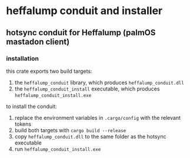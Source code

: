# heffalump conduit and installer
## hotsync conduit for Heffalump (palmOS mastadon client)


### installation
this crate exports two build targets:
1. the `heffalump_conduit` library, which produces `heffalump_conduit.dll`
2. the `heffalump_conduit_install` executable, which produces `heffalump_conduit_install.exe`


to install the conduit:
1. replace the environment variables in `.cargo/config` with the relevant tokens
2. build both targets with `cargo build --release`
3. copy `heffalump_conduit.dll` to the same folder as the hotsync executable
4. run `heffalump_conduit_install.exe`


